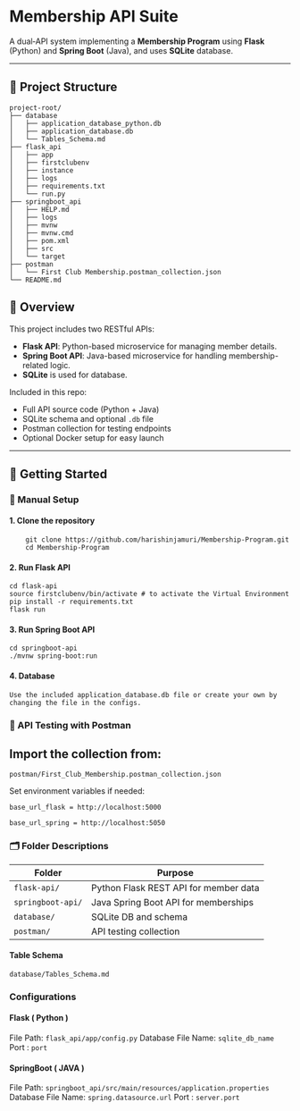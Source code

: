 # Membership API Suite

A dual‑API system implementing a **Membership Program** using **Flask** (Python) and **Spring Boot** (Java), and uses **SQLite** database.

---

## 📁 Project Structure

```
project-root/
├── database
│   ├── application_database_python.db
│   ├── application_database.db
│   └── Tables_Schema.md
├── flask_api
│   ├── app
│   ├── firstclubenv
│   ├── instance
│   ├── logs
│   ├── requirements.txt
│   └── run.py
├── springboot_api
│   ├── HELP.md
│   ├── logs
│   ├── mvnw
│   ├── mvnw.cmd
│   ├── pom.xml
│   ├── src
│   └── target
├── postman
│   └── First Club Membership.postman_collection.json
└── README.md
```

## 📌 Overview

This project includes two RESTful APIs:

- **Flask API**: Python-based microservice for managing member details.
- **Spring Boot API**: Java-based microservice for handling membership-related logic.
- **SQLite** is used for database.

Included in this repo:
- Full API source code (Python + Java)
- SQLite schema and optional `.db` file
- Postman collection for testing endpoints
- Optional Docker setup for easy launch

---

## 🚀 Getting Started

### 🔧 Manual Setup

#### 1. Clone the repository
```
    git clone https://github.com/harishinjamuri/Membership-Program.git
    cd Membership-Program
```

#### 2. Run Flask API
    cd flask-api
    source firstclubenv/bin/activate # to activate the Virtual Environment
    pip install -r requirements.txt
    flask run

#### 3. Run Spring Boot API

    cd springboot-api
    ./mvnw spring-boot:run
#### 4. Database
    Use the included application_database.db file or create your own by changing the file in the configs.

### 🧪 API Testing with Postman

## Import the collection from:

`postman/First_Club_Membership.postman_collection.json`

Set environment variables if needed:

`base_url_flask = http://localhost:5000`

`base_url_spring = http://localhost:5050`


### 🗂 Folder Descriptions

| Folder               | Purpose                               |
| -------------------- | ------------------------------------- |
| `flask-api/`         | Python Flask REST API for member data |
| `springboot-api/`    | Java Spring Boot API for memberships  |
| `database/`         | SQLite DB and schema                  |
| `postman/`           | API testing collection                |

#### Table Schema
`database/Tables_Schema.md`


### Configurations

#### Flask ( Python ) 
File Path: `flask_api/app/config.py`
Database File Name:  `sqlite_db_name` 
Port : `port`   

#### SpringBoot ( JAVA ) 
File Path: `springboot_api/src/main/resources/application.properties`
Database File Name:  `spring.datasource.url` 
Port : `server.port`   

